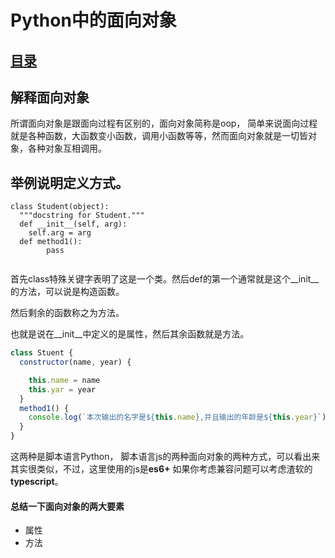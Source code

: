 # Python中的面向对象
## [目录](./summary.md)
## 解释面向对象
所谓面向对象是跟面向过程有区别的，面向对象简称是oop，
简单来说面向过程就是各种函数，大函数变小函数，调用小函数等等，然而面向对象就是一切皆对象，各种对象互相调用。
## 举例说明定义方式。

```Py
class Student(object):
  """docstring for Student."""
  def __init__(self, arg):
    self.arg = arg
  def method1():
        pass


```
首先class特殊关键字表明了这是一个类。然后def的第一个通常就是这个__init__的方法，可以说是构造函数。

然后剩余的函数称之为方法。

也就是说在__init__中定义的是属性，然后其余函数就是方法。

```js
class Stuent {
  constructor(name, year) {

    this.name = name
    this.yar = year
  }
  method1() {
    console.log(`本次输出的名字是${this.name},并且输出的年龄是${this.year}`)
  }
}
```

这两种是脚本语言Python， 脚本语言js的两种面向对象的两种方式，可以看出来其实很类似，不过，这里使用的js是**es6+** 如果你考虑兼容问题可以考虑渣软的**typescript**。

#### 总结一下面向对象的两大要素

- 属性
- 方法
